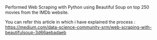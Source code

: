 Performed Web Scraping with Python using Beautiful Soup on top 250 movies from the IMDb website. 

You can refer this article in which i have explained the process :       
https://medium.com/data-science-community-srm/web-scraping-with-beautifulsoup-3d66aebadaeb

